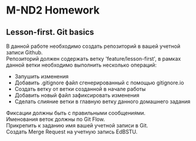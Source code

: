 # M-ND2 Homework

## Lesson-first. Git basics

В данной работе необходимо создать репозиторий в вашей учетной записи Github.  
Репозиторий должен содержать ветку 'feature/lesson-first', в рамках данной ветки необходимо выполнить несколько операций:  
- Запушить изменения
- Добавить .gitignore файл сгенерированный с помощью gitignore.io
- Создать ветку от ветки созданной в начале работы
- Добавить новый файл зафиксировать изменения
- Сделать слияние ветки в главную ветку данного домашнего задания

Фиксации должны быть с правильными сообщениями.  
Именования веток должны по Git Flow.  
Прикрепить к заданию имя вашей учетной записи в Git.  
Cоздать Merge Request на учетную запись EdBSTU.